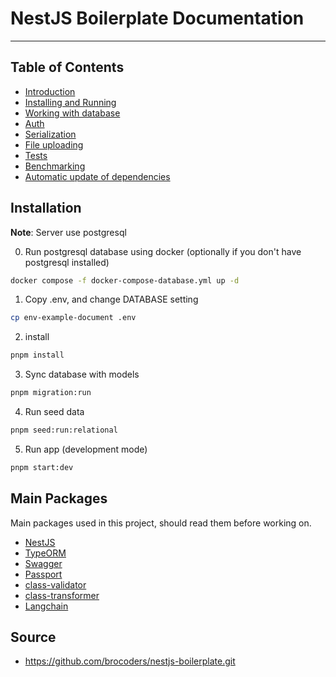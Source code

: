# NestJS Boilerplate Documentation

---

## Table of Contents

- [Introduction](introduction.md)
- [Installing and Running](installing-and-running.md)
- [Working with database](database.md)
- [Auth](auth.md)
- [Serialization](serialization.md)
- [File uploading](file-uploading.md)
- [Tests](tests.md)
- [Benchmarking](benchmarking.md)
- [Automatic update of dependencies](automatic-update-dependencies.md)

## Installation

**Note**: Server use postgresql

0. Run postgresql database using docker (optionally if you don't have postgresql installed)

```bash
docker compose -f docker-compose-database.yml up -d
```

1. Copy .env, and change DATABASE setting

```bash
cp env-example-document .env
```

2. install

```bash
pnpm install
```

3. Sync database with models

```bash
pnpm migration:run
```

4. Run seed data

```bash
pnpm seed:run:relational
```

5. Run app (development mode)

```bash
pnpm start:dev
```

## Main Packages

Main packages used in this project, should read them before working on.

- [NestJS](https://nestjs.com/)
- [TypeORM](https://typeorm.io/)
- [Swagger](https://swagger.io/)
- [Passport](http://www.passportjs.org/)
- [class-validator]()
- [class-transformer]()
- [Langchain]()

## Source

- https://github.com/brocoders/nestjs-boilerplate.git

